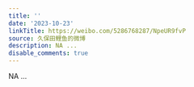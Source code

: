 ```yaml
---
title: ''
date: '2023-10-23'
linkTitle: https://weibo.com/5286768287/NpeUR9fvP
source: 久保田鲤鱼的微博
description: NA ...
disable_comments: true
---
```

NA ...